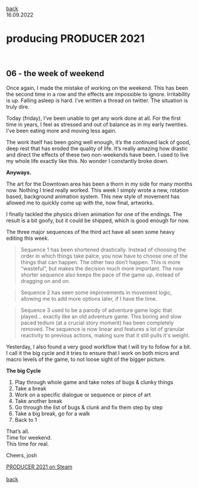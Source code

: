 
[back](thinking)<br>
16.09.2022
<h1>producing PRODUCER 2021</h1><br>
<h2>06 - the week of weekend</h2>

Once again, I made the mistake of working on the weekend. This has been the second time in a row and the effects are impossible to ignore. Irritability is up. Falling asleep is hard. I’ve written a thread on twitter. The situation is truly dire.

Today (friday), I’ve been unable to get any work done at all. For the first time in years, I feel as stressed and out of balance as in my early twenties. I’ve been eating more and moving less again.

The work itself has been going well enough, it’s the continued lack of good, deep rest that has eroded the quality of life. It’s really amazing how drastic and direct  the effects of these two non-weekends have been. I used to live my whole life exactly like this. No wonder I constantly broke down.

**Anyways.**

The art for the Downtown area has been a thorn in my side for many months now. Nothing I tried really worked. This week I simply wrote a new, rotation based, background animation system. This new style of movement has allowed me to quickly come up with the, now final, artworks.

I finally tackled the physics driven animation for one of the endings. The result is a bit goofy, but it could be shipped, which is good enough for now.

The three major sequences of the third act have all seen some heavy editing this week.

> Sequence 1 has been shortened drastically. Instead of choosing the order in which things take palce, you now have to choose one of the things that can happen. The other two don’t happen. This is more “wasteful”, but makes the decision much more important. The now shorter sequence also keeps the pace of the game up, instead of dragging on and on.

> Sequence 2 has seen some improvements in movement logic, allowing me to add more options later, if I have the time.

> Sequence 3 used to be a parody of adventure game logic that played… exactly like an old adventure game. This boring and slow paced tedium (at a crucial story moment) has been completely removed. The sequence is now linear and features a lot of granular reactivity to previous actions, making sure that it still pulls it's weight.

Yesterday, I also found a very good workflow that I will try to follow for a bit. I call it the big cycle and it tries to ensure that I work on both micro and macro levels of the game, to not loose sight of the bigger picture.

**The big Cycle**
1. Play through whole game and take notes of bugs & clunky things
2. Take a break
3. Work on a specific dialogue or sequence or piece of art
4. Take another break
5. Go through the list of bugs & clunk and fix them step by step
6. Take a big break, go for a walk
7. Back to 1


That’s all.<br>
Time for weekend. <br>
This time for real.<br>

Cheers,
josh

<a href="https://store.steampowered.com/app/1667320/PRODUCER_2021/?beta=1" target="_blank">PRODUCER 2021 on Steam</a><br>
<br>
[back](thinking)
